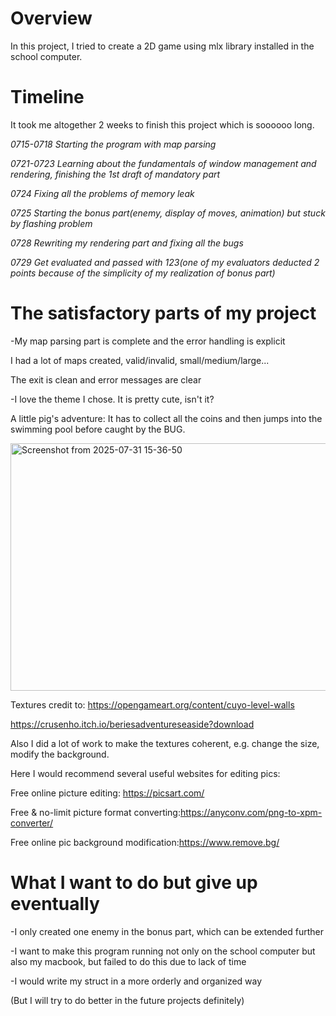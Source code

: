 # Overview
In this project, I tried to create a 2D game using mlx library installed in the school computer.
# Timeline
It took me altogether 2 weeks to finish this project which is soooooo long.

_0715-0718 Starting the program with map parsing_

_0721-0723 Learning about the fundamentals of window management and rendering, finishing the 1st draft of mandatory part_

_0724 Fixing all the problems of memory leak_

_0725 Starting the bonus part(enemy, display of moves, animation) but stuck by flashing problem_

_0728 Rewriting my rendering part and fixing all the bugs_

_0729 Get evaluated and passed with 123(one of my evaluators deducted 2 points because of the simplicity of my realization of bonus part)_
# The satisfactory parts of my project
-My map parsing part is complete and the error handling is explicit

I had a lot of maps created, valid/invalid, small/medium/large...

The exit is clean and error messages are clear

-I love the theme I chose. It is pretty cute, isn't it?

A little pig's adventure: It has to collect all the coins and then jumps into the swimming pool before caught by the BUG.

<img width="675" height="396" alt="Screenshot from 2025-07-31 15-36-50" src="https://github.com/user-attachments/assets/81d01e49-0e5e-4f9f-8266-5e39376f9767" />

Textures credit to: https://opengameart.org/content/cuyo-level-walls

https://crusenho.itch.io/beriesadventureseaside?download

Also I did a lot of work to make the textures coherent, e.g. change the size, modify the background.

Here I would recommend several useful websites for editing pics:

Free online picture editing: https://picsart.com/

Free & no-limit picture format converting:https://anyconv.com/png-to-xpm-converter/

Free online pic background modification:https://www.remove.bg/

# What I want to do but give up eventually

-I only created one enemy in the bonus part, which can be extended further

-I want to make this program running not only on the school computer but also my macbook, but failed to do this due to lack of time

-I would write my struct in a more orderly and organized way

(But I will try to do better in the future projects definitely)
